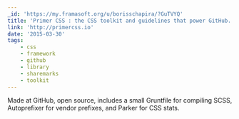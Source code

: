```yaml
---
_id: 'https://my.framasoft.org/u/borisschapira/?GuTVYQ'
title: 'Primer CSS : the CSS toolkit and guidelines that power GitHub.'
link: 'http://primercss.io'
date: '2015-03-30'
tags:
    - css
    - framework
    - github
    - library
    - sharemarks
    - toolkit
---
```


<div class="markdown"><p>Made at GitHub, open source, includes a small Gruntfile for compiling SCSS, Autoprefixer for vendor prefixes, and Parker for CSS stats.
</p></div>
